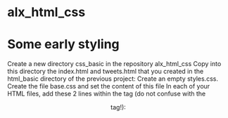 # alx_html_css

# Some early styling 
Create a new directory css_basic in the repository alx_html_css
Copy into this directory the index.html and tweets.html that you created in the html_basic directory of the previous project:
Create an empty styles.css.
Create the file base.css and set the content of this file
In each of your HTML files, add these 2 lines within the <head> tag (do not confuse with the <header> tag!):
<link href="base.css" rel="stylesheet">
<link href="styles.css" rel="stylesheet">
